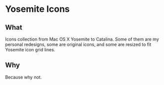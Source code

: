 # Yosemite Icons
## What
Icons collection from Mac OS X Yosemite to Catalina. Some of them are my personal redesigns, some are original icons, and some are resized to fit Yosemite icon grid lines.
## Why
Because why not.
